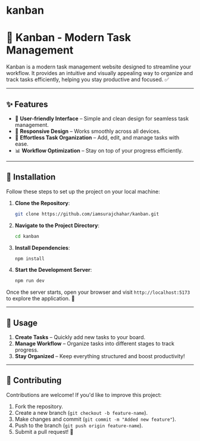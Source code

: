 # kanban
# 🚀 Kanban - Modern Task Management

Kanban is a modern task management website designed to streamline your workflow. It provides an intuitive and visually appealing way to organize and track tasks efficiently, helping you stay productive and focused. ✅

---

## ✨ Features
- 🎨 **User-friendly Interface** – Simple and clean design for seamless task management.
- 📱 **Responsive Design** – Works smoothly across all devices.
- 📝 **Effortless Task Organization** – Add, edit, and manage tasks with ease.
- 📊 **Workflow Optimization** – Stay on top of your progress efficiently.

---

## 🔧 Installation

Follow these steps to set up the project on your local machine:

1. **Clone the Repository**:
   ```sh
   git clone https://github.com/iamsurajchahar/kanban.git
   ```

2. **Navigate to the Project Directory**:
   ```sh
   cd kanban
   ```

3. **Install Dependencies**:
   ```sh
   npm install
   ```

4. **Start the Development Server**:
   ```sh
   npm run dev
   ```

Once the server starts, open your browser and visit `http://localhost:5173` to explore the application. 🎉

---

## 🚀 Usage

1. **Create Tasks** – Quickly add new tasks to your board.
2. **Manage Workflow** – Organize tasks into different stages to track progress.
3. **Stay Organized** – Keep everything structured and boost productivity!

---

## 🤝 Contributing

Contributions are welcome! If you'd like to improve this project:

1. Fork the repository.
2. Create a new branch (`git checkout -b feature-name`).
3. Make changes and commit (`git commit -m "Added new feature"`).
4. Push to the branch (`git push origin feature-name`).
5. Submit a pull request! 🚀
